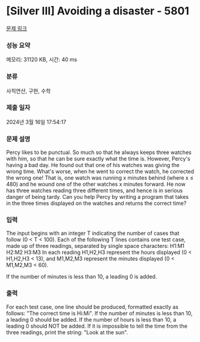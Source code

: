 # [Silver III] Avoiding a disaster - 5801 

[문제 링크](https://www.acmicpc.net/problem/5801) 

### 성능 요약

메모리: 31120 KB, 시간: 40 ms

### 분류

사칙연산, 구현, 수학

### 제출 일자

2024년 3월 16일 17:54:17

### 문제 설명

<p>Percy likes to be punctual. So much so that he always keeps three watches with him, so that he can be sure exactly what the time is. However, Percy's having a bad day. He found out that one of his watches was giving the wrong time. What's worse, when he went to correct the watch, he corrected the wrong one! That is, one watch was running x minutes behind (where x ≤ 480) and he wound one of the other watches x minutes forward. He now has three watches reading three different times, and hence is in serious danger of being tardy. Can you help Percy by writing a program that takes in the three times displayed on the watches and returns the correct time?</p>

### 입력 

 <p>The input begins with an integer T indicating the number of cases that follow (0 < T < 100). Each of the following T lines contains one test case, made up of three readings, separated by single space characters: H1:M1 H2:M2 H3:M3 In each reading H1,H2,H3 represent the hours displayed (0 < H1,H2,H3 < 13), and M1,M2,M3 represent the minutes displayed (0 < M1,M2,M3 < 60).</p>

<p>If the number of minutes is less than 10, a leading 0 is added.</p>

### 출력 

 <p>For each test case, one line should be produced, formatted exactly as follows: "The correct time is Hi:Mi". If the number of minutes is less than 10, a leading 0 should be added. If the number of hours is less than 10, a leading 0 should NOT be added. If it is impossible to tell the time from the three readings, print the string: "Look at the sun".</p>

